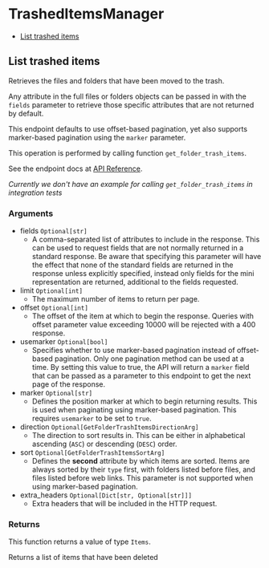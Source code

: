 # TrashedItemsManager


- [List trashed items](#list-trashed-items)

## List trashed items

Retrieves the files and folders that have been moved
to the trash.

Any attribute in the full files or folders objects can be passed
in with the `fields` parameter to retrieve those specific
attributes that are not returned by default.

This endpoint defaults to use offset-based pagination, yet also supports
marker-based pagination using the `marker` parameter.

This operation is performed by calling function `get_folder_trash_items`.

See the endpoint docs at
[API Reference](https://developer.box.com/reference/get-folders-trash-items/).

*Currently we don't have an example for calling `get_folder_trash_items` in integration tests*

### Arguments

- fields `Optional[str]`
  - A comma-separated list of attributes to include in the response. This can be used to request fields that are not normally returned in a standard response.  Be aware that specifying this parameter will have the effect that none of the standard fields are returned in the response unless explicitly specified, instead only fields for the mini representation are returned, additional to the fields requested.
- limit `Optional[int]`
  - The maximum number of items to return per page.
- offset `Optional[int]`
  - The offset of the item at which to begin the response.  Queries with offset parameter value exceeding 10000 will be rejected with a 400 response.
- usemarker `Optional[bool]`
  - Specifies whether to use marker-based pagination instead of offset-based pagination. Only one pagination method can be used at a time.  By setting this value to true, the API will return a `marker` field that can be passed as a parameter to this endpoint to get the next page of the response.
- marker `Optional[str]`
  - Defines the position marker at which to begin returning results. This is used when paginating using marker-based pagination.  This requires `usemarker` to be set to `true`.
- direction `Optional[GetFolderTrashItemsDirectionArg]`
  - The direction to sort results in. This can be either in alphabetical ascending (`ASC`) or descending (`DESC`) order.
- sort `Optional[GetFolderTrashItemsSortArg]`
  - Defines the **second** attribute by which items are sorted.  Items are always sorted by their `type` first, with folders listed before files, and files listed before web links.  This parameter is not supported when using marker-based pagination.
- extra_headers `Optional[Dict[str, Optional[str]]]`
  - Extra headers that will be included in the HTTP request.


### Returns

This function returns a value of type `Items`.

Returns a list of items that have been deleted


